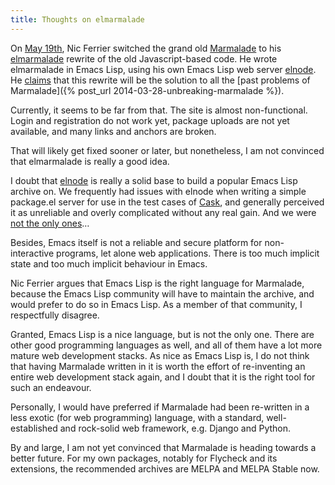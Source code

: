 ```yaml
---
title: Thoughts on elmarmalade
---
```


On [May 19th][post], Nic Ferrier switched the grand old [Marmalade][] to his
[elmarmalade][] rewrite of the old Javascript-based code.  He wrote elmarmalade
in Emacs Lisp, using his own Emacs Lisp web server [elnode][].  He [claims][1]
that this rewrite will be the solution to all the
[past problems of Marmalade]({% post_url 2014-03-28-unbreaking-marmalade %}).

Currently, it seems to be far from that.  The site is almost non-functional.
Login and registration do not work yet, package uploads are not yet available,
and many links and anchors are broken.

That will likely get fixed sooner or later, but nonetheless, I am not convinced
that elmarmalade is really a good idea.

I doubt that [elnode][] is really a solid base to build a popular Emacs Lisp
archive on.  We frequently had issues with elnode when writing a simple
package.el server for use in the test cases of [Cask][], and generally perceived
it as unreliable and overly complicated without any real gain.  And we were
[not the only ones][2]…

Besides, Emacs itself is not a reliable and secure platform for non-interactive
programs, let alone web applications.  There is too much implicit state and too
much implicit behaviour in Emacs.

Nic Ferrier argues that Emacs Lisp is the right language for Marmalade, because
the Emacs Lisp community will have to maintain the archive, and would prefer to
do so in Emacs Lisp.  As a member of that community, I respectfully disagree.

Granted, Emacs Lisp is a nice language, but is not the only one.  There are
other good programming languages as well, and all of them have a lot more mature
web development stacks.  As nice as Emacs Lisp is, I do not think that having
Marmalade written in it is worth the effort of re-inventing an entire web
development stack again, and I doubt that it is the right tool for such an
endeavour.

Personally, I would have preferred if Marmalade had been re-written in a less
exotic (for web programming) language, with a standard, well-established and
rock-solid web framework, e.g. Django and Python.

By and large, I am not yet convinced that Marmalade is heading towards a better
future.  For my own packages, notably for Flycheck and its extensions, the
recommended archives are MELPA and MELPA Stable now.

[post]: http://lists.gnu.org/archive/html/emacs-devel/2014-05/msg00266.html
[elmarmalade]: https://github.com/nicferrier/elmarmalade
[Marmalade]: http://marmalade-repo.org/
[elnode]: https://github.com/nicferrier/elnode
[1]: https://github.com/nicferrier/marmalade/issues/73#issuecomment-35208242
[2]: https://github.com/eschulte/org-ehtml/commit/b9c21bb097561b8164f06406bb5dd866ddd3b5a5
[Cask]: https://github.com/cask/cask

